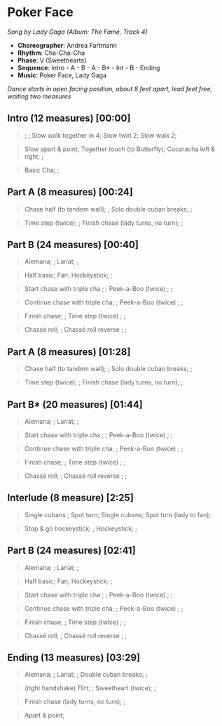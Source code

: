# Poker Face
*Song by Lady Gaga (Album: The Fame, Track 4)*

* **Choreographer**: Andrea Fartmann
* **Rhythm**: Cha-Cha-Cha
* **Phase**: V (Sweethearts)
* **Sequence**: Intro - A - B - A - B* - Int - B - Ending
* **Music**: Poker Face, Lady Gaga

*Dance starts in open facing position, about 8 feet apart, lead feet free, waiting two measures*

## Intro (12 measures) [00:00]

> ; ; Slow walk together in 4; Slow twirl 2; Slow walk 2;

> Slow apart & point; Together touch (to Butterfly); Cucaracha left & right; ;

> Basic Cha; ;

## Part A (8 measures) [00:24]

> Chase half (to tandem wall); ; Solo double cuban breaks; ;

> Time step (twice); ; Finish chase (lady turns, no turn); ;

## Part B (24 measures) [00:40]

> Alemana; ; Lariat; ;

> Half basic; Fan; Hockeystick; ;

> Start chase with triple cha ; ; Peek-a-Boo (twice) ; ;

> Continue chase with triple cha; ; Peek-a-Boo (twice) ; ;

> Finish chase; ; Time step (twice) ; ;

> Chassé roll; ; Chassé roll reverse ; ;

## Part A (8 measures) [01:28]

> Chase half (to tandem wall); ; Solo double cuban breaks; ;

> Time step (twice); ; Finish chase (lady turns, no turn); ;

## Part B* (20 measures) [01:44]

> Alemana; ; Lariat; ;

> Start chase with triple cha ; ; Peek-a-Boo (twice) ; ;

> Continue chase with triple cha; ; Peek-a-Boo (twice) ; ;

> Finish chase; ; Time step (twice) ; ;

> Chassé roll; ; Chassé roll reverse ; ;

## Interlude (8 measure) [2:25]

> Single cubans ; Spot turn; Single cubans; Spot turn (lady to fan);

> Stop & go hockeystick; ; Hockeystick; ;

## Part B (24 measures) [02:41]

> Alemana; ; Lariat; ;

> Half basic; Fan; Hockeystick; ;

> Start chase with triple cha ; ; Peek-a-Boo (twice) ; ;

> Continue chase with triple cha; ; Peek-a-Boo (twice) ; ;

> Finish chase; ; Time step (twice) ; ;

> Chassé roll; ; Chassé roll reverse ; ;

## Ending (13 measures) [03:29]

> Alemana; ; Lariat; ; Double cuban breaks; ;

> (right handshake) Flirt; ; Sweetheart (twice); ;

> Finish chase (lady turns, no turn); ;

> Apart & point;

